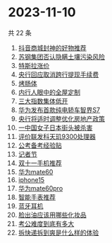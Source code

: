 # 2023-11-10

共 22 条

<!-- BEGIN ZHIHUSEARCH -->
<!-- 最后更新时间 Fri Nov 10 2023 11:09:35 GMT+0800 (China Standard Time) -->
1. [抖音商城封神的好物推荐](https://www.zhihu.com/search?q=抖音商城封神的好物推荐)
1. [苏钢集团否认隐瞒土壤污染风险](https://www.zhihu.com/search?q=苏钢集团否认隐瞒土壤污染风险)
1. [特斯拉涨价](https://www.zhihu.com/search?q=特斯拉涨价)
1. [央行回应取消跨行提现手续费](https://www.zhihu.com/search?q=央行回应取消跨行提现手续费)
1. [烤肠体](https://www.zhihu.com/search?q=烤肠体)
1. [内行人眼中的全屋定制](https://www.zhihu.com/search?q=内行人眼中的全屋定制)
1. [三大指数集体低开](https://www.zhihu.com/search?q=三大指数集体低开)
1. [华为发布首款纯电轿车智界S7](https://www.zhihu.com/search?q=华为发布首款纯电轿车智界S7)
1. [央行将适时调整优化房地产政策](https://www.zhihu.com/search?q=央行将适时调整优化房地产政策)
1. [一中国女子日本街头被杀害](https://www.zhihu.com/search?q=一中国女子日本街头被杀害)
1. [评价联发科天玑9300处理器](https://www.zhihu.com/search?q=评价联发科天玑9300处理器)
1. [公考备考经验贴](https://www.zhihu.com/search?q=公考备考经验贴)
1. [记者节](https://www.zhihu.com/search?q=记者节)
1. [双十一手机推荐](https://www.zhihu.com/search?q=双十一手机推荐)
1. [华为mate60](https://www.zhihu.com/search?q=华为mate60)
1. [iphone15](https://www.zhihu.com/search?q=iphone15)
1. [华为mate60pro](https://www.zhihu.com/search?q=华为mate60pro)
1. [智能手表推荐](https://www.zhihu.com/search?q=智能手表推荐)
1. [蓝牙耳机](https://www.zhihu.com/search?q=蓝牙耳机)
1. [脸出油应该用哪些化妆品](https://www.zhihu.com/search?q=脸出油应该用哪些化妆品)
1. [考公难度到底有多大](https://www.zhihu.com/search?q=考公难度到底有多大)
1. [拆快递拆到爽是什么样的体验](https://www.zhihu.com/search?q=拆快递拆到爽是什么样的体验)
<!-- END ZHIHUSEARCH -->
